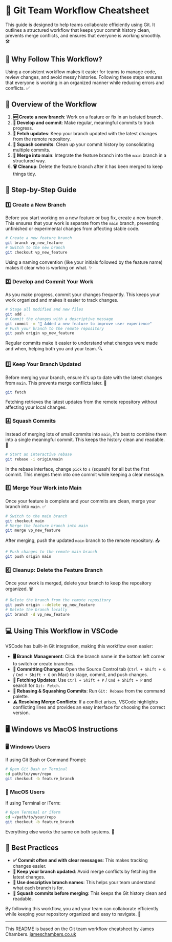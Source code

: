 # 🚀 Git Team Workflow Cheatsheet

This guide is designed to help teams collaborate efficiently using Git. It outlines a structured workflow that keeps your commit history clean, prevents merge conflicts, and ensures that everyone is working smoothly. 🛠️

## 🎯 Why Follow This Workflow?

Using a consistent workflow makes it easier for teams to manage code, review changes, and avoid messy histories. Following these steps ensures that everyone is working in an organized manner while reducing errors and conflicts. ✅

## 📌 Overview of the Workflow

1. **🆕 Create a new branch**: Work on a feature or fix in an isolated branch.
2. **💾 Develop and commit**: Make regular, meaningful commits to track progress.
3. **🔄 Fetch updates**: Keep your branch updated with the latest changes from the remote repository.
4. **🧹 Squash commits**: Clean up your commit history by consolidating multiple commits.
5. **🔗 Merge into main**: Integrate the feature branch into the `main` branch in a structured way.
6. **🗑️ Cleanup**: Delete the feature branch after it has been merged to keep things tidy.

## 📝 Step-by-Step Guide

### 1️⃣ Create a New Branch

Before you start working on a new feature or bug fix, create a new branch. This ensures that your work is separate from the `main` branch, preventing unfinished or experimental changes from affecting stable code.

```bash
# Create a new feature branch
git branch vp_new_feature
# Switch to the new branch
git checkout vp_new_feature
```

Using a naming convention (like your initials followed by the feature name) makes it clear who is working on what. ✨

### 2️⃣ Develop and Commit Your Work

As you make progress, commit your changes frequently. This keeps your work organized and makes it easier to track changes.

```bash
# Stage all modified and new files
git add .
# Commit the changes with a descriptive message
git commit -m "🚀 Added a new feature to improve user experience"
# Push your branch to the remote repository
git push origin vp_new_feature
```

Regular commits make it easier to understand what changes were made and when, helping both you and your team. 🔍

### 3️⃣ Keep Your Branch Updated

Before merging your branch, ensure it's up to date with the latest changes from `main`. This prevents merge conflicts later. 🔄

```bash
git fetch
```

Fetching retrieves the latest updates from the remote repository without affecting your local changes.

### 4️⃣ Squash Commits

Instead of merging lots of small commits into `main`, it's best to combine them into a single meaningful commit. This keeps the history clean and readable. 📖

```bash
# Start an interactive rebase
git rebase -i origin/main
```

In the rebase interface, change `pick` to `s` (squash) for all but the first commit. This merges them into one commit while keeping a clear message.

### 5️⃣ Merge Your Work into Main

Once your feature is complete and your commits are clean, merge your branch into `main`. ✅

```bash
# Switch to the main branch
git checkout main
# Merge the feature branch into main
git merge vp_new_feature
```

After merging, push the updated `main` branch to the remote repository. 📤

```bash
# Push changes to the remote main branch
git push origin main
```

### 6️⃣ Cleanup: Delete the Feature Branch

Once your work is merged, delete your branch to keep the repository organized. 🗑️

```bash
# Delete the branch from the remote repository
git push origin --delete vp_new_feature
# Delete the branch locally
git branch -d vp_new_feature
```

## 💻 Using This Workflow in VSCode

VSCode has built-in Git integration, making this workflow even easier:

- **🖥️ Branch Management**: Click the branch name in the bottom left corner to switch or create branches.
- **💾 Committing Changes**: Open the Source Control tab (`Ctrl + Shift + G` / `Cmd + Shift + G` on Mac) to stage, commit, and push changes.
- **🔄 Fetching Updates**: Use `Ctrl + Shift + P` / `Cmd + Shift + P` and search for `Git: Fetch`.
- **🧹 Rebasing & Squashing Commits**: Run `Git: Rebase` from the command palette.
- **⚠️ Resolving Merge Conflicts**: If a conflict arises, VSCode highlights conflicting lines and provides an easy interface for choosing the correct version.

## 🖥️ Windows vs MacOS Instructions

### **🖥️ Windows Users**
If using Git Bash or Command Prompt:
```bash
# Open Git Bash or Terminal
cd path/to/your/repo
git checkout -b feature_branch
```

### **🍏 MacOS Users**
If using Terminal or iTerm:
```bash
# Open Terminal or iTerm
cd ~/path/to/your/repo
git checkout -b feature_branch
```

Everything else works the same on both systems. 🔄

## 🌟 Best Practices

- **✅ Commit often and with clear messages**: This makes tracking changes easier.
- **🔄 Keep your branch updated**: Avoid merge conflicts by fetching the latest changes.
- **📌 Use descriptive branch names**: This helps your team understand what each branch is for.
- **🧹 Squash commits before merging**: This keeps the Git history clean and readable.

By following this workflow, you and your team can collaborate efficiently while keeping your repository organized and easy to navigate. 🚀

---

This README is based on the Git team workflow cheatsheet by James Chambers. [jameschambers.co.uk](https://jameschambers.co.uk/git-team-workflow-cheatsheet)

